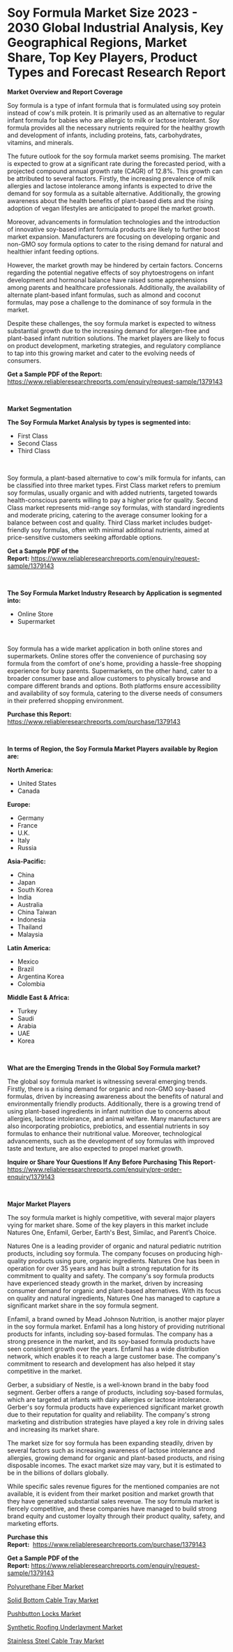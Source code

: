 <p><h1>Soy Formula Market Size 2023 - 2030 Global Industrial Analysis, Key Geographical Regions, Market Share, Top Key Players, Product Types and Forecast Research Report</h1></p><p><strong>Market Overview and Report Coverage</strong></p>
<p><p>Soy formula is a type of infant formula that is formulated using soy protein instead of cow's milk protein. It is primarily used as an alternative to regular infant formula for babies who are allergic to milk or lactose intolerant. Soy formula provides all the necessary nutrients required for the healthy growth and development of infants, including proteins, fats, carbohydrates, vitamins, and minerals.</p><p>The future outlook for the soy formula market seems promising. The market is expected to grow at a significant rate during the forecasted period, with a projected compound annual growth rate (CAGR) of 12.8%. This growth can be attributed to several factors. Firstly, the increasing prevalence of milk allergies and lactose intolerance among infants is expected to drive the demand for soy formula as a suitable alternative. Additionally, the growing awareness about the health benefits of plant-based diets and the rising adoption of vegan lifestyles are anticipated to propel the market growth.</p><p>Moreover, advancements in formulation technologies and the introduction of innovative soy-based infant formula products are likely to further boost market expansion. Manufacturers are focusing on developing organic and non-GMO soy formula options to cater to the rising demand for natural and healthier infant feeding options.</p><p>However, the market growth may be hindered by certain factors. Concerns regarding the potential negative effects of soy phytoestrogens on infant development and hormonal balance have raised some apprehensions among parents and healthcare professionals. Additionally, the availability of alternate plant-based infant formulas, such as almond and coconut formulas, may pose a challenge to the dominance of soy formula in the market.</p><p>Despite these challenges, the soy formula market is expected to witness substantial growth due to the increasing demand for allergen-free and plant-based infant nutrition solutions. The market players are likely to focus on product development, marketing strategies, and regulatory compliance to tap into this growing market and cater to the evolving needs of consumers.</p></p>
<p><strong>Get a Sample PDF of the Report:</strong> <a href="https://www.reliableresearchreports.com/enquiry/request-sample/1379143">https://www.reliableresearchreports.com/enquiry/request-sample/1379143</a></p>
<p>&nbsp;</p>
<p><strong>Market Segmentation</strong></p>
<p><strong>The Soy Formula Market Analysis by types is segmented into:</strong></p>
<p><ul><li>First Class</li><li>Second Class</li><li>Third Class</li></ul></p>
<p>&nbsp;</p>
<p><p>Soy formula, a plant-based alternative to cow's milk formula for infants, can be classified into three market types. First Class market refers to premium soy formulas, usually organic and with added nutrients, targeted towards health-conscious parents willing to pay a higher price for quality. Second Class market represents mid-range soy formulas, with standard ingredients and moderate pricing, catering to the average consumer looking for a balance between cost and quality. Third Class market includes budget-friendly soy formulas, often with minimal additional nutrients, aimed at price-sensitive customers seeking affordable options.</p></p>
<p><strong>Get a Sample PDF of the Report:</strong>&nbsp;<a href="https://www.reliableresearchreports.com/enquiry/request-sample/1379143">https://www.reliableresearchreports.com/enquiry/request-sample/1379143</a></p>
<p>&nbsp;</p>
<p><strong>The Soy Formula Market Industry Research by Application is segmented into:</strong></p>
<p><ul><li>Online Store</li><li>Supermarket</li></ul></p>
<p>&nbsp;</p>
<p><p>Soy formula has a wide market application in both online stores and supermarkets. Online stores offer the convenience of purchasing soy formula from the comfort of one's home, providing a hassle-free shopping experience for busy parents. Supermarkets, on the other hand, cater to a broader consumer base and allow customers to physically browse and compare different brands and options. Both platforms ensure accessibility and availability of soy formula, catering to the diverse needs of consumers in their preferred shopping environment.</p></p>
<p><strong>Purchase this Report:</strong>&nbsp; <a href="https://www.reliableresearchreports.com/purchase/1379143">https://www.reliableresearchreports.com/purchase/1379143</a></p>
<p>&nbsp;</p>
<p><strong>In terms of Region, the Soy Formula Market Players available by Region are:</strong></p>
<p>
    <p> <strong> North America: </strong>
        <ul>
            <li>United States</li>
            <li>Canada</li>
        </ul>
        </p> 
    <p> <strong> Europe: </strong>
        <ul>
            <li>Germany</li>
            <li>France</li>
            <li>U.K.</li>
            <li>Italy</li>
            <li>Russia</li>
        </ul>
        </p> 
    <p> <strong> Asia-Pacific: </strong>
        <ul>
            <li>China</li>
            <li>Japan</li>
            <li>South Korea</li>
            <li>India</li>
            <li>Australia</li>
            <li>China Taiwan</li>
            <li>Indonesia</li>
            <li>Thailand</li>
            <li>Malaysia</li>
        </ul>
        </p> 
    <p> <strong> Latin America: </strong>
        <ul>
            <li>Mexico</li>
            <li>Brazil</li>
            <li>Argentina Korea</li>
            <li>Colombia</li>
        </ul>
        </p> 
    <p> <strong> Middle East & Africa: </strong>
        <ul>
            <li>Turkey</li>
            <li>Saudi</li>
            <li>Arabia</li>
            <li>UAE</li>
            <li>Korea</li>
        </ul>
    </p>
    </p>
<p>&nbsp;</p>
<p><strong>What are the Emerging Trends in the Global Soy Formula market?</strong></p>
<p><p>The global soy formula market is witnessing several emerging trends. Firstly, there is a rising demand for organic and non-GMO soy-based formulas, driven by increasing awareness about the benefits of natural and environmentally friendly products. Additionally, there is a growing trend of using plant-based ingredients in infant nutrition due to concerns about allergies, lactose intolerance, and animal welfare. Many manufacturers are also incorporating probiotics, prebiotics, and essential nutrients in soy formulas to enhance their nutritional value. Moreover, technological advancements, such as the development of soy formulas with improved taste and texture, are also expected to propel market growth.</p></p>
<p><strong>Inquire or Share Your Questions If Any Before Purchasing This Report</strong>- <a href="https://www.reliableresearchreports.com/enquiry/pre-order-enquiry/1379143">https://www.reliableresearchreports.com/enquiry/pre-order-enquiry/1379143</a></p>
<p>&nbsp;</p>
<p><strong>Major Market Players</strong></p>
<p><p>The soy formula market is highly competitive, with several major players vying for market share. Some of the key players in this market include Natures One, Enfamil, Gerber, Earth's Best, Similac, and Parent’s Choice.</p><p>Natures One is a leading provider of organic and natural pediatric nutrition products, including soy formula. The company focuses on producing high-quality products using pure, organic ingredients. Natures One has been in operation for over 35 years and has built a strong reputation for its commitment to quality and safety. The company's soy formula products have experienced steady growth in the market, driven by increasing consumer demand for organic and plant-based alternatives. With its focus on quality and natural ingredients, Natures One has managed to capture a significant market share in the soy formula segment.</p><p>Enfamil, a brand owned by Mead Johnson Nutrition, is another major player in the soy formula market. Enfamil has a long history of providing nutritional products for infants, including soy-based formulas. The company has a strong presence in the market, and its soy-based formula products have seen consistent growth over the years. Enfamil has a wide distribution network, which enables it to reach a large customer base. The company's commitment to research and development has also helped it stay competitive in the market.</p><p>Gerber, a subsidiary of Nestle, is a well-known brand in the baby food segment. Gerber offers a range of products, including soy-based formulas, which are targeted at infants with dairy allergies or lactose intolerance. Gerber's soy formula products have experienced significant market growth due to their reputation for quality and reliability. The company's strong marketing and distribution strategies have played a key role in driving sales and increasing its market share.</p><p>The market size for soy formula has been expanding steadily, driven by several factors such as increasing awareness of lactose intolerance and allergies, growing demand for organic and plant-based products, and rising disposable incomes. The exact market size may vary, but it is estimated to be in the billions of dollars globally.</p><p>While specific sales revenue figures for the mentioned companies are not available, it is evident from their market position and market growth that they have generated substantial sales revenue. The soy formula market is fiercely competitive, and these companies have managed to build strong brand equity and customer loyalty through their product quality, safety, and marketing efforts.</p></p>
<p><strong>Purchase this Report:</strong>&nbsp;&nbsp;<a href="https://www.reliableresearchreports.com/purchase/1379143">https://www.reliableresearchreports.com/purchase/1379143</a></p>
<p></p>
<p><strong>Get a Sample PDF of the Report:</strong>&nbsp;<a href="https://www.reliableresearchreports.com/enquiry/request-sample/1379143">https://www.reliableresearchreports.com/enquiry/request-sample/1379143</a></p>
<p><p><a href="https://github.com/Chiragrp25/Market-Research-Report-List-1/blob/main/polyurethane-fiber-market.md">Polyurethane Fiber Market</a></p><p><a href="https://medium.com/@margaretlee84/analyzing-solid-bottom-cable-tray-market-global-industry-perspective-and-forecast-2023-to-2030-66cdb27df8ca">Solid Bottom Cable Tray Market</a></p><p><a href="https://medium.com/@emilywest91/pushbutton-locks-market-analysis-and-sze-forecasted-for-period-from-2023-to-2030-a71efcf0b178">Pushbutton Locks Market</a></p><p><a href="https://github.com/santosh758595/Market-Research-Report-List-1/blob/main/synthetic-roofing-underlayment-market.md">Synthetic Roofing Underlayment Market</a></p><p><a href="https://medium.com/@lindabrewer15/stainless-steel-cable-tray-market-insight-market-trends-growth-forecasted-from-2023-to-2030-a9d8b8e5efaa">Stainless Steel Cable Tray Market</a></p></p>